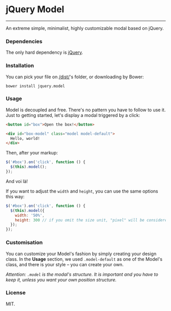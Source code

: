 # jQuery Model
----
An extreme simple, minimalist, highly customizable modal based on jQuery.

### Dependencies
The only hard dependency is [jQuery](http://jquery.com).

### Installation
You can pick your file on
[/dist/](https://github.com/chiefGui/jquery.model/tree/master/dist/)'s folder, or downloading
by Bower:

```
bower install jquery.model
```

### Usage

Model is decoupled and free. There's no pattern you have to follow to use it.
Just to getting started, let's display a modal triggered by a click:

```html
<button id="box">Open the box!</button>

<div id="box-model" class="model model-default">
  Hello, world!
</div>
```

Then, after your markup:

```js
$('#box').on('click', function () {
  $(this).model();
});
```

And voi là!

If you want to adjust the `width` and `height`, you can use the same options
this way:

```js
$('#box').on('click', function () {
  $(this).model({
    width: '50%',
    height: 300 // if you omit the size unit, "pixel" will be considered.
  });
});
```

### Customisation
You can customize your Model's fashion by simply creating your design class.
In the **Usage** section, we used `.model-default` as one of the Model's class,
and there is your style – you can create your own.

*Attention: `.model` is the modal's structure. It is important and you have to
keep it, unless you want your own position structure.*

### License
MIT.